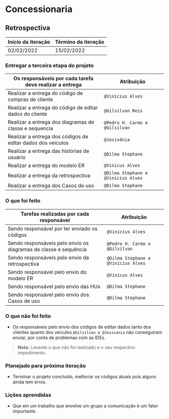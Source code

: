 # Concessionaria

## Retrospectiva

| Início da Iteração | Término da iteração |
| ------------------ | ------------------- |
| 02/02/2022         | 15/02/2022          |


### Entregar a terceira etapa do projeto
| Os responsáveis por cada tarefa deve realizar a entrega      | Atribuição                         |
| ------------------------------------------------------------ | ---------------------------------- |
| Realizar a entrega do código de compras de cliente| `@Vinícius Alves` |
| Realizar a entrega do código de editar dados do cliente| `@Gilsilvan Reis`|
| Realizar a entrega dos diagramas de classe e sequencia| `@Pedro H. Carmo e @Gilsilvan`|
| Realizar a entrega dos códigos de editar dados dos veiculos| `@Josivânia`|
| Realizar a entrega das histórias de usuário| `@Dilma Stephane`|
| Realizar a entrega do modelo ER |`@Vinícus Alves`|
| Realizar a entrega da retrospectiva| `@Dilma Stephane e @Vinícius Alves`|
| Realizar a entrega dos Casos de uso|`@Dilma Stephane`|

### O que foi feito
|  Tarefas realizadas por cada responsável                     | Atribuição                         |
| ------------------------------------------------------------ | ---------------------------------- |
| Sendo responsável por ter enviado os códigos |  `@Vinícius Alves` |
| Sendo responsáveis pelo envio os diagramas de classe e sequência| `@Pedro H. Carmo e @Gilsilvan` |  
| Sendo responsáveis pelo envio da retrospectiva |`@Dilma Stephane e @Vinícius Alves`|
| Sendo responsável pelo envio do modelo ER |`@Vinícus Alves`|
| Sendo responsável pelo envio das HUs |`@Dilma Stephane`|
| Sendo responsável pelo envio dos Casos de uso|`@Dilma Stephane`|

### O que não foi feito
* Os responsáveis pelo envio dos códigos de editar dados tanto dos clientes quanto dos veiculos `@Gilsilvan e @Josivania` não conseguiram enviar, por conta de problemas com as IDEs. 
> **Nota:** Levante o que não foi realizado e o seu respectivo impedimento.

### Planejado para próxima iteração
* Terminar o projeto concluido, melhorar os códigos atuais pois alguns ainda tem erros.

### Lições aprendidas
* Que em um trabalho que envolve um grupo a comunicação é um fator importante.
